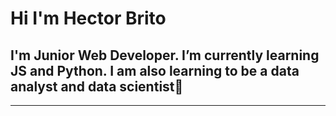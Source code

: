 # Hi I'm Hector Brito

##  I'm Junior Web Developer. I’m currently learning JS and Python. I am also learning to be a data analyst and data scientist👋
---
